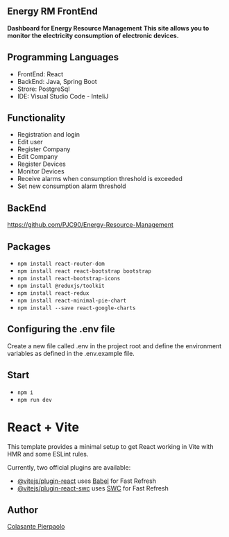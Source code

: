 ## Energy RM FrontEnd

**Dashboard for Energy Resource Management**
**This site allows you to monitor the electricity consumption of electronic devices.**

## Programming Languages

- FrontEnd: React
- BackEnd: Java, Spring Boot
- Strore: PostgreSql
- IDE: Visual Studio Code - InteliJ

## Functionality

- Registration and login
- Edit user
- Register Company
- Edit Company
- Register Devices
- Monitor Devices
- Receive alarms when consumption threshold is exceeded
- Set new consumption alarm threshold

## BackEnd

https://github.com/PJC90/Energy-Resource-Management

## Packages

- `npm install react-router-dom`
- `npm install react react-bootstrap bootstrap`
- `npm install react-bootstrap-icons`
- `npm install @reduxjs/toolkit`
- `npm install react-redux`
- `npm install react-minimal-pie-chart`
- `npm install --save react-google-charts`

## Configuring the .env file

Create a new file called .env in the project root and define the environment variables as defined in the .env.example file.

## Start

- `npm i`
- `npm run dev`

# React + Vite

This template provides a minimal setup to get React working in Vite with HMR and some ESLint rules.

Currently, two official plugins are available:

- [@vitejs/plugin-react](https://github.com/vitejs/vite-plugin-react/blob/main/packages/plugin-react/README.md) uses [Babel](https://babeljs.io/) for Fast Refresh
- [@vitejs/plugin-react-swc](https://github.com/vitejs/vite-plugin-react-swc) uses [SWC](https://swc.rs/) for Fast Refresh

## Author

[Colasante Pierpaolo](https://linkedin.com/in/pierpaolo-colasante-developer)
